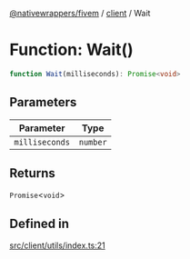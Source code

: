 [@nativewrappers/fivem](../../README.md) / [client](../README.md) / Wait

# Function: Wait()

```ts
function Wait(milliseconds): Promise<void>
```

## Parameters

| Parameter | Type |
| ------ | ------ |
| `milliseconds` | `number` |

## Returns

`Promise`\<`void`\>

## Defined in

[src/client/utils/index.ts:21](https://github.com/nativewrappers/fivem/blob/09478da418b400a28e2cc17ab86f47c957997aed/src/client/utils/index.ts#L21)
